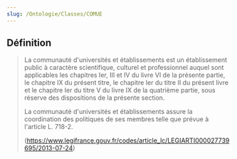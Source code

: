 ```yaml
---
slug: /Ontologie/Classes/COMUE
---
```


## Définition

> La communauté d'universités et établissements est un établissement public à caractère scientifique, culturel et professionnel auquel sont applicables les chapitres Ier, III et IV du livre VI de la présente partie, le chapitre IX du présent titre, le chapitre Ier du titre II du présent livre et le chapitre Ier du titre V du livre IX de la quatrième partie, sous réserve des dispositions de la présente section.
> 
> La communauté d'universités et établissements assure la coordination des politiques de ses membres telle que prévue à l'article L. 718-2.
>
> (https://www.legifrance.gouv.fr/codes/article_lc/LEGIARTI000027739695/2013-07-24)